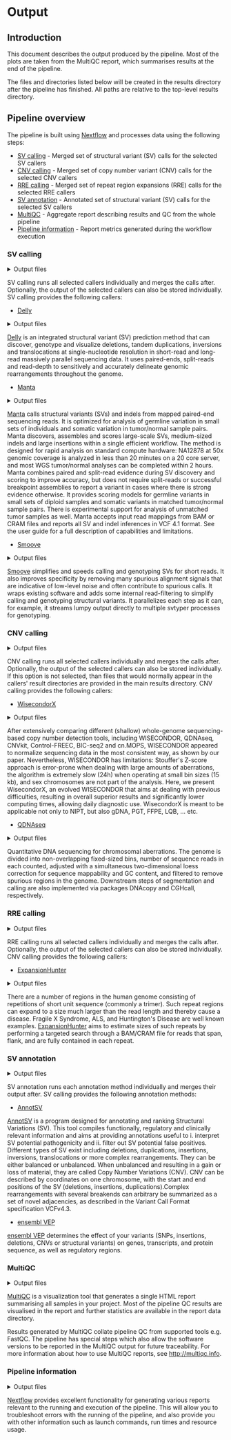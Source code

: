 # Output

## Introduction

This document describes the output produced by the pipeline. Most of the plots are taken from the MultiQC report, which summarises results at the end of the pipeline.

The files and directories listed below will be created in the results directory after the pipeline has finished. All paths are relative to the top-level results directory.

## Pipeline overview

The pipeline is built using [Nextflow](https://www.nextflow.io/) and processes data using the following steps:

- [SV calling](#sv-calling) - Merged set of structural variant (SV) calls for the selected SV callers
- [CNV calling](#cnv-calling) - Merged set of copy number variant (CNV) calls for the selected CNV callers
- [RRE calling](#rre-calling) - Merged set of repeat region expansions (RRE) calls for the selected RRE callers
- [SV annotation](#sv-annotation) - Annotated set of structural variant (SV) calls for the selected SV callers
- [MultiQC](#multiqc) - Aggregate report describing results and QC from the whole pipeline
- [Pipeline information](#pipeline-information) - Report metrics generated during the workflow execution

### SV calling

<details markdown="1">
<summary>Output files</summary>

- `sampleID/sampleID.sv.vcf.gz`: vcf format file with merged SV calls for all selected callers.
- `sampleID/sampleID.sv.vcf.gz.tbi`: tabix index for the vcf format file with merged SV calls for all selected callers.

</details>

SV calling runs all selected callers individually and merges the calls after. Optionally, the output of the selected callers can also be stored individually. SV calling provides the following callers:

- [Delly](https://github.com/dellytools/delly)

<details markdown="1">
<summary>Output files</summary>

- `sampleID/delly/`
  - `sampleID.delly.vcf.gz`: vcf format file with SV calls for Delly.
- `sampleID.delly.vcf.gz.tbi`: tabix index for the vcf format file with SV calls for Delly.

</details>

[Delly](https://github.com/dellytools/delly) is an integrated structural variant (SV) prediction method that can discover, genotype and visualize deletions, tandem duplications, inversions and translocations at single-nucleotide resolution in short-read and long-read massively parallel sequencing data. It uses paired-ends, split-reads and read-depth to sensitively and accurately delineate genomic rearrangements throughout the genome.

- [Manta](https://github.com/Illumina/manta)

<details markdown="1">
<summary>Output files</summary>

- `sampleID/manta/`
  - `sampleID.manta.vcf.gz`: vcf format file with SV calls for Manta.
- `sampleID.manta.vcf.gz.tbi`: tabix index for the vcf format file with SV calls for Manta.

 </details>

[Manta](https://github.com/Illumina/manta) calls structural variants (SVs) and indels from mapped paired-end sequencing reads. It is optimized for analysis of germline variation in small sets of individuals and somatic variation in tumor/normal sample pairs. Manta discovers, assembles and scores large-scale SVs, medium-sized indels and large insertions within a single efficient workflow. The method is designed for rapid analysis on standard compute hardware: NA12878 at 50x genomic coverage is analyzed in less than 20 minutes on a 20 core server, and most WGS tumor/normal analyses can be completed within 2 hours. Manta combines paired and split-read evidence during SV discovery and scoring to improve accuracy, but does not require split-reads or successful breakpoint assemblies to report a variant in cases where there is strong evidence otherwise. It provides scoring models for germline variants in small sets of diploid samples and somatic variants in matched tumor/normal sample pairs. There is experimental support for analysis of unmatched tumor samples as well. Manta accepts input read mappings from BAM or CRAM files and reports all SV and indel inferences in VCF 4.1 format. See the user guide for a full description of capabilities and limitations.

- [Smoove](https://github.com/brentp/smoove)

<details markdown="1">
<summary>Output files</summary>

- `sampleID/smoove/`
  - `sampleID.smoove.vcf.gz`: vcf format file with SV calls for Smoove.
- `sampleID.smoove.vcf.gz.tbi`: tabix index for the vcf format file with SV calls for Smoove.

 </details>

[Smoove](https://github.com/brentp/smoove) simplifies and speeds calling and genotyping SVs for short reads. It also improves specificity by removing many spurious alignment signals that are indicative of low-level noise and often contribute to spurious calls. It wraps existing software and adds some internal read-filtering to simplify calling and genotyping structural variants. It parallelizes each step as it can, for example, it streams lumpy output directly to multiple svtyper processes for genotyping.

### CNV calling

<details markdown="1">
<summary>Output files</summary>

- `sampleID/sampleID.cnv.vcf.gz`: vcf format file with merged CNV calls for all selected callers.
- `sampleID/sampleID.cnv.vcf.gz.tbi`: tabix index for the vcf format file with merged CNV calls for all selected callers.

</details>

CNV calling runs all selected callers individually and merges the calls after. Optionally, the output of the selected callers can also be stored individually. If this option is not selected, than files that would normally appear in the callers' result directories are provided in the main results directory. CNV calling provides the following callers:

- [WisecondorX](https://github.com/CenterForMedicalGeneticsGhent/WisecondorX)

<details markdown="1">
<summary>Output files</summary>

- `sampleID/wisecondorx/`
- `sampleID.wisecondorx.vcf.gz`: vcf format file with CNV calls for WisecondorX.
- `sampleID.wisecondorx.vcf.gz.tbi`: tabix index for the vcf format file with CNV calls for WisecondorX.
- `sampleID.wisecondorx_aberrations.bed`: bed format file with aberrant segments.
- `sampleID.wisecondorx_bins.bed`: bed format file with bin-wise information.
- `sampleID.wisecondorx_segments.bed`: bed format file with segment-wise information.
- `sampleID/chr1-X.png`: copy number profiles for every chromosome.
- `sampleID/genome_wide.png`: genome-wide copy number profiles.

</details>

After extensively comparing different (shallow) whole-genome sequencing-based copy number detection tools, including WISECONDOR, QDNAseq, CNVkit, Control-FREEC, BIC-seq2 and cn.MOPS, WISECONDOR appeared to normalize sequencing data in the most consistent way, as shown by our paper. Nevertheless, WISECONDOR has limitations: Stouffer's Z-score approach is error-prone when dealing with large amounts of aberrations, the algorithm is extremely slow (24h) when operating at small bin sizes (15 kb), and sex chromosomes are not part of the analysis. Here, we present WisecondorX, an evolved WISECONDOR that aims at dealing with previous difficulties, resulting in overall superior results and significantly lower computing times, allowing daily diagnostic use. WisecondorX is meant to be applicable not only to NIPT, but also gDNA, PGT, FFPE, LQB, ... etc.

- [QDNAseq](https://github.com/ccagc/QDNAseq)

<details markdown="1">
<summary>Output files</summary>

- `sampleID/qdnaseq/`
- `sampleID.qdnaseq.abberations.bed`: bed format file with aberrant copy numbers.
- `sampleID.qdnaseq.bed`: bed format file with copy numbers.
- `sampleID.qdnaseq.cna`: file with bin-wise information.
- `sampleID.qdnaseq.vcf.gz`: vcf format file with CNV calls for QDNAseq.
- `sampleID.qdnaseq.vcf.gz.tbi`: tabix index for the vcf format file with CNV calls for QDNAseq.
- `sampleID.qdnaseq_segments.txt`: file with segment-wise information.
- `statistics.out`: statistics report.

</details>

Quantitative DNA sequencing for chromosomal aberrations. The genome is divided into non-overlapping fixed-sized bins, number of sequence reads in each counted, adjusted with a simultaneous two-dimensional loess correction for sequence mappability and GC content, and filtered to remove spurious regions in the genome. Downstream steps of segmentation and calling are also implemented via packages DNAcopy and CGHcall, respectively.

### RRE calling

<details markdown="1">
<summary>Output files</summary>

- `sampleID/sampleID.repeats.vcf.gz`: vcf format file with merged RRE calls for all selected callers.
- `sampleID/sampleID.repeats.vcf.gz.tbi`: tabix index for the vcf format file with merged RRE calls for all selected callers.

</details>

RRE calling runs all selected callers individually and merges the calls after. Optionally, the output of the selected callers can also be stored individually. CNV calling provides the following callers:

</details>

- [ExpansionHunter](https://github.com/Illumina/ExpansionHunter)

<details markdown="1">
<summary>Output files</summary>

- `sampleID/sampleID.expansionhunter.vcf.gz`: vcf format file with RRE calls for ExpansionHunter.
- `sampleID/sampleID.expansionhunter.vcf.gz.tbi`: tabix index for the vcf format file with RRE calls for ExpansionHunter.

</details>

There are a number of regions in the human genome consisting of repetitions of short unit sequence (commonly a trimer). Such repeat regions can expand to a size much larger than the read length and thereby cause a disease. Fragile X Syndrome, ALS, and Huntington's Disease are well known examples. [ExpansionHunter](https://github.com/Illumina/ExpansionHunter) aims to estimate sizes of such repeats by performing a targeted search through a BAM/CRAM file for reads that span, flank, and are fully contained in each repeat.

### SV annotation

<details markdown="1">
<summary>Output files</summary>

- `sampleID/sampleID.sv.annotated.vcf.gz`: vcf format file with merged and annotated SV calls for all selected callers.
- `sampleID/sampleID.sv.annotated.vcf.gz.tbi`: tabix index for the vcf format file with merged and annotated SV calls for all selected callers.

</details>

SV annotation runs each annotation method individually and merges their output after. SV calling provides the following annotation methods:

- [AnnotSV](https://github.com/lgmgeo/AnnotSV)

</details>

[AnnotSV](https://github.com/lgmgeo/AnnotSV) is a program designed for annotating and ranking Structural Variations (SV). This tool compiles functionally, regulatory and clinically relevant information and aims at providing annotations useful to i. interpret SV potential pathogenicity and ii. filter out SV potential false positives. Different types of SV exist including deletions, duplications, insertions, inversions, translocations or more complex rearrangements. They can be either balanced or unbalanced. When unbalanced and resulting in a gain or loss of material, they are called Copy Number Variations (CNV). CNV can be described by coordinates on one chromosome, with the start and end positions of the SV (deletions, insertions, duplications).Complex rearrangements with several breakends can arbitrary be summarized as a set of novel adjacencies, as described
in the Variant Call Format specification VCFv4.3.

- [ensembl VEP](https://www.ensembl.org/info/docs/tools/vep/index.html)

</details>

[ensembl VEP](https://www.ensembl.org/info/docs/tools/vep/index.html) determines the effect of your variants (SNPs, insertions, deletions, CNVs or structural variants) on genes, transcripts, and protein sequence, as well as regulatory regions.

### MultiQC

<details markdown="1">
<summary>Output files</summary>

- `multiqc/`
  - `multiqc_report.html`: a standalone HTML file that can be viewed in your web browser.
  - `multiqc_data/`: directory containing parsed statistics from the different tools used in the pipeline.
  - `multiqc_plots/`: directory containing static images from the report in various formats.

</details>

[MultiQC](http://multiqc.info) is a visualization tool that generates a single HTML report summarising all samples in your project. Most of the pipeline QC results are visualised in the report and further statistics are available in the report data directory.

Results generated by MultiQC collate pipeline QC from supported tools e.g. FastQC. The pipeline has special steps which also allow the software versions to be reported in the MultiQC output for future traceability. For more information about how to use MultiQC reports, see <http://multiqc.info>.

### Pipeline information

<details markdown="1">
<summary>Output files</summary>

- `pipeline_info/`
  - Reports generated by Nextflow: `execution_report.html`, `execution_timeline.html`, `execution_trace.txt` and `pipeline_dag.dot`/`pipeline_dag.svg`.
  - Reports generated by the pipeline: `pipeline_report.html`, `pipeline_report.txt` and `software_versions.yml`. The `pipeline_report*` files will only be present if the `--email` / `--email_on_fail` parameter's are used when running the pipeline.
  - Reformatted samplesheet files used as input to the pipeline: `samplesheet.valid.csv`.
  - Parameters used by the pipeline run: `params.json`.

</details>

[Nextflow](https://www.nextflow.io/docs/latest/tracing.html) provides excellent functionality for generating various reports relevant to the running and execution of the pipeline. This will allow you to troubleshoot errors with the running of the pipeline, and also provide you with other information such as launch commands, run times and resource usage.
